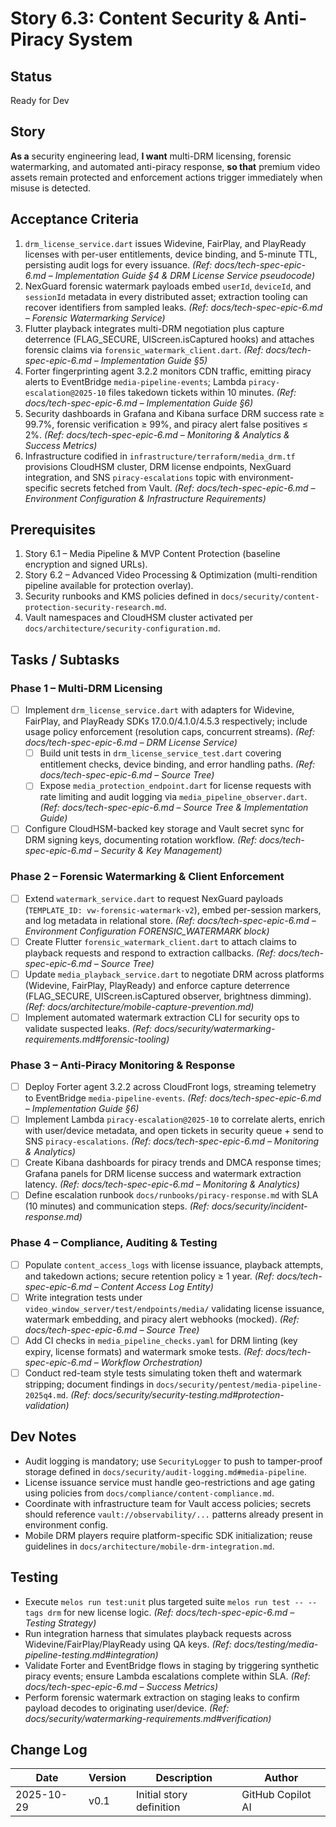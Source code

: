 # Story 6.3: Content Security & Anti-Piracy System

## Status
Ready for Dev

## Story
**As a** security engineering lead,
**I want** multi-DRM licensing, forensic watermarking, and automated anti-piracy response,
**so that** premium video assets remain protected and enforcement actions trigger immediately when misuse is detected.

## Acceptance Criteria
1. `drm_license_service.dart` issues Widevine, FairPlay, and PlayReady licenses with per-user entitlements, device binding, and 5-minute TTL, persisting audit logs for every issuance. *(Ref: docs/tech-spec-epic-6.md – Implementation Guide §4 & DRM License Service pseudocode)*
2. NexGuard forensic watermark payloads embed `userId`, `deviceId`, and `sessionId` metadata in every distributed asset; extraction tooling can recover identifiers from sampled leaks. *(Ref: docs/tech-spec-epic-6.md – Forensic Watermarking Service)*
3. Flutter playback integrates multi-DRM negotiation plus capture deterrence (FLAG_SECURE, UIScreen.isCaptured hooks) and attaches forensic claims via `forensic_watermark_client.dart`. *(Ref: docs/tech-spec-epic-6.md – Implementation Guide §5)*
4. Forter fingerprinting agent 3.2.2 monitors CDN traffic, emitting piracy alerts to EventBridge `media-pipeline-events`; Lambda `piracy-escalation@2025-10` files takedown tickets within 10 minutes. *(Ref: docs/tech-spec-epic-6.md – Implementation Guide §6)*
5. Security dashboards in Grafana and Kibana surface DRM success rate ≥ 99.7%, forensic verification ≥ 99%, and piracy alert false positives ≤ 2%. *(Ref: docs/tech-spec-epic-6.md – Monitoring & Analytics & Success Metrics)*
6. Infrastructure codified in `infrastructure/terraform/media_drm.tf` provisions CloudHSM cluster, DRM license endpoints, NexGuard integration, and SNS `piracy-escalations` topic with environment-specific secrets fetched from Vault. *(Ref: docs/tech-spec-epic-6.md – Environment Configuration & Infrastructure Requirements)*

## Prerequisites
1. Story 6.1 – Media Pipeline & MVP Content Protection (baseline encryption and signed URLs).
2. Story 6.2 – Advanced Video Processing & Optimization (multi-rendition pipeline available for protection overlay).
3. Security runbooks and KMS policies defined in `docs/security/content-protection-security-research.md`. 
4. Vault namespaces and CloudHSM cluster activated per `docs/architecture/security-configuration.md`.

## Tasks / Subtasks

### Phase 1 – Multi-DRM Licensing
- [ ] Implement `drm_license_service.dart` with adapters for Widevine, FairPlay, and PlayReady SDKs 17.0.0/4.1.0/4.5.3 respectively; include usage policy enforcement (resolution caps, concurrent streams). *(Ref: docs/tech-spec-epic-6.md – DRM License Service)*
  - [ ] Build unit tests in `drm_license_service_test.dart` covering entitlement checks, device binding, and error handling paths. *(Ref: docs/tech-spec-epic-6.md – Source Tree)*
  - [ ] Expose `media_protection_endpoint.dart` for license requests with rate limiting and audit logging via `media_pipeline_observer.dart`. *(Ref: docs/tech-spec-epic-6.md – Source Tree & Implementation Guide)*
- [ ] Configure CloudHSM-backed key storage and Vault secret sync for DRM signing keys, documenting rotation workflow. *(Ref: docs/tech-spec-epic-6.md – Security & Key Management)*

### Phase 2 – Forensic Watermarking & Client Enforcement
- [ ] Extend `watermark_service.dart` to request NexGuard payloads (`TEMPLATE_ID: vw-forensic-watermark-v2`), embed per-session markers, and log metadata in relational store. *(Ref: docs/tech-spec-epic-6.md – Environment Configuration FORENSIC_WATERMARK block)*
- [ ] Create Flutter `forensic_watermark_client.dart` to attach claims to playback requests and respond to extraction callbacks. *(Ref: docs/tech-spec-epic-6.md – Source Tree)*
- [ ] Update `media_playback_service.dart` to negotiate DRM across platforms (Widevine, FairPlay, PlayReady) and enforce capture deterrence (FLAG_SECURE, UIScreen.isCaptured observer, brightness dimming). *(Ref: docs/architecture/mobile-capture-prevention.md)*
- [ ] Implement automated watermark extraction CLI for security ops to validate suspected leaks. *(Ref: docs/security/watermarking-requirements.md#forensic-tooling)*

### Phase 3 – Anti-Piracy Monitoring & Response
- [ ] Deploy Forter agent 3.2.2 across CloudFront logs, streaming telemetry to EventBridge `media-pipeline-events`. *(Ref: docs/tech-spec-epic-6.md – Implementation Guide §6)*
- [ ] Implement Lambda `piracy-escalation@2025-10` to correlate alerts, enrich with user/device metadata, and open tickets in security queue + send to SNS `piracy-escalations`. *(Ref: docs/tech-spec-epic-6.md – Monitoring & Analytics)*
- [ ] Create Kibana dashboards for piracy trends and DMCA response times; Grafana panels for DRM license success and watermark extraction latency. *(Ref: docs/tech-spec-epic-6.md – Monitoring & Analytics)*
- [ ] Define escalation runbook `docs/runbooks/piracy-response.md` with SLA (10 minutes) and communication steps. *(Ref: docs/security/incident-response.md)*

### Phase 4 – Compliance, Auditing & Testing
- [ ] Populate `content_access_logs` with license issuance, playback attempts, and takedown actions; secure retention policy ≥ 1 year. *(Ref: docs/tech-spec-epic-6.md – Content Access Log Entity)*
- [ ] Write integration tests under `video_window_server/test/endpoints/media/` validating license issuance, watermark embedding, and piracy alert webhooks (mocked). *(Ref: docs/tech-spec-epic-6.md – Source Tree)*
- [ ] Add CI checks in `media_pipeline_checks.yaml` for DRM linting (key expiry, license formats) and watermark smoke tests. *(Ref: docs/tech-spec-epic-6.md – Workflow Orchestration)*
- [ ] Conduct red-team style tests simulating token theft and watermark stripping; document findings in `docs/security/pentest/media-pipeline-2025q4.md`. *(Ref: docs/security/security-testing.md#protection-validation)*

## Dev Notes
- Audit logging is mandatory; use `SecurityLogger` to push to tamper-proof storage defined in `docs/security/audit-logging.md#media-pipeline`. 
- License issuance service must handle geo-restrictions and age gating using policies from `docs/compliance/content-compliance.md`. 
- Coordinate with infrastructure team for Vault access policies; secrets should reference `vault://observability/...` patterns already present in environment config. 
- Mobile DRM players require platform-specific SDK initialization; reuse guidelines in `docs/architecture/mobile-drm-integration.md`.

## Testing
- Execute `melos run test:unit` plus targeted suite `melos run test -- --tags drm` for new license logic. *(Ref: docs/tech-spec-epic-6.md – Testing Strategy)*
- Run integration harness that simulates playback requests across Widevine/FairPlay/PlayReady using QA keys. *(Ref: docs/testing/media-pipeline-testing.md#integration)*
- Validate Forter and EventBridge flows in staging by triggering synthetic piracy events; ensure Lambda escalations complete within SLA. *(Ref: docs/tech-spec-epic-6.md – Success Metrics)*
- Perform forensic watermark extraction on staging leaks to confirm payload decodes to originating user/device. *(Ref: docs/security/watermarking-requirements.md#verification)*

## Change Log
| Date       | Version | Description                  | Author            |
| ---------- | ------- | ---------------------------- | ----------------- |
| 2025-10-29 | v0.1    | Initial story definition     | GitHub Copilot AI |
